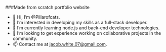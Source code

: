 ###Made from scratch portfolio website


- 👋 Hi, I’m @Pillarofcats.
- 👀 I’m interested in developing my skills as a full-stack developer.
- 🌱 I’m currently learning node.js and back-end developer technologies.
- 💞️ I’m looking to get experience working on collaborative projects in the community.
- 📫 Contact me at jacob.white.07@gmail.com.
